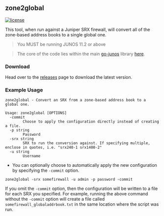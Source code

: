 ## zone2global
[![license](http://img.shields.io/badge/license-MIT-red.svg?style=flat)](https://raw.githubusercontent.com/scottdware/zone2global/master/LICENSE)

This tool, when run against a Juniper SRX firewall, will convert all of the zone-based address books to a single global one.
> You MUST be running JUNOS 11.2 or above

> The core of the code lies within the main [go-junos][go-junos] library [here][convert-code].

### Download

Head over to the [releases][releases] page to download the latest version.

### Example Usage

```
zone2global - Convert an SRX from a zone-based address book to a global one.

Usage: zone2global [OPTIONS]
  -commit
        Choose to apply the configuration directly instead of creating a file.
  -p string
        Password
  -srx string
        SRX to run the conversion against. If specifying multiple, enclose in quotes, i.e. "srx240-1 srx1400-2"
  -u string
        Username
```

* You can optionally choose to automatically apply the new configuration by specifying the `-commit` option.

`zone2global -srx somefirewall -u admin -p password -commit`

If you omit the `-commit` option, then the configuration will be written to a file for each SRX you specified. For example, running the above command without the `-commit` option will create a file called `somefirewall_globaladdrbook.txt` in the same location where the script was run.

[license]: https://github.com/scottdware/zone2global/blob/master/LICENSE
[releases]: https://github.com/scottdware/zone2global/releases
[go-junos]: https://github.com/scottdware/go-junos
[convert-code]: https://github.com/scottdware/go-junos/blob/master/srx.go#L410